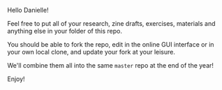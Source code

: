 Hello Danielle! 

Feel free to put all of your research, zine drafts, exercises, materials and anything else in your folder of this repo. 

You should be able to fork the repo, edit in the online GUI interface or in your own local clone, and update your fork at your leisure.

We'll combine them all into the same `master` repo at the end of the year!

Enjoy!